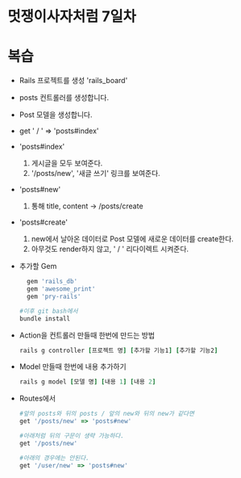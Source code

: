 # 멋쟁이사자처럼 7일차

# 복습

- Rails 프로젝트를 생성 'rails_board'

- posts 컨트롤러를 생성합니다.

- Post 모델을 생성합니다.

- get ' /  ' => 'posts#index'

- 'posts#index'

  1. 게시글을 모두 보여준다.
  2. '/posts/new', '새글 쓰기' 링크를 보여준다.

- 'posts#new'

  1. <form> 통해 title, content -> /posts/create

- 'posts#create'

  1. new에서 날아온 데이터로 Post 모델에 새로운 데이터를 create한다.
  2. 아무것도 render하지 않고, ' / ' 리다이렉트 시켜준다.

- 추가할 Gem

  ```ruby
    gem 'rails_db'
    gem 'awesome_print'
    gem 'pry-rails'

  #이후 git bash에서 
  bundle install 
  ```

- Action을 컨트롤러 만들때 한번에 만드는 방법

  ```ruby
  rails g controller [프로젝트 명] [추가할 기능1] [추가할 기능2]
  ```

- Model 만들때 한번에 내용 추가하기

  ```ruby
  rails g model [모델 명] [내용 1] [내용 2]
  ```

- Routes에서

  ```ruby
  #앞의 posts와 뒤의 posts / 앞의 new와 뒤의 new가 같다면
  get '/posts/new' => 'posts#new'

  #아래처럼 뒤의 구문이 생략 가능하다.
  get '/posts/new'

  #아래의 경우에는 안된다.
  get '/user/new' => 'posts#new'


  ```

  ​
